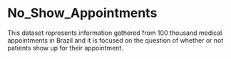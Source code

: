 # No_Show_Appointments
This dataset represents information gathered from 100 thousand medical appointments in Brazil and it is focused on the question of whether or not patients show up for their appointment.
